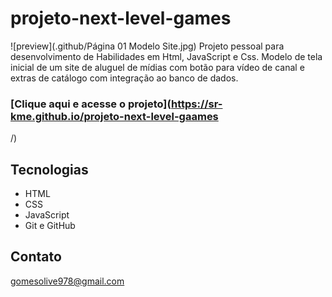 # projeto-next-level-games

![preview](.github/Página 01 Modelo Site.jpg)
Projeto pessoal para desenvolvimento de Habilidades em Html, JavaScript e Css.
Modelo de tela inicial de um site de aluguel de mídias com botão para vídeo de canal e extras de catálogo com integração ao banco de dados.


### [Clique aqui e acesse o projeto](https://sr-kme.github.io/projeto-next-level-gaames
/)

## Tecnologias
- HTML
- CSS
- JavaScript
- Git e GitHub

## Contato
gomesolive978@gmail.com
